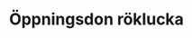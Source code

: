 ---
title: 'Öppningsdon röklucka'
symbol_image: '/images/symbols/kr/66.svg'
weight: 66
card: true
card_color: 'bg-symbol-red'
---